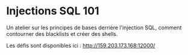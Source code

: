 # Injections SQL 101

Un atelier sur les principes de bases derrière l'injection SQL,
comment contourner des blacklists et créer des shells.

Les défis sont disponibles ici : http://159.203.173.168:12000/

